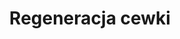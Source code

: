 ---
layout: category
type: czesci-zamienne
title: Regeneracja cewki
category: regeneracja cewki
permalink: '/czesci-zamienne/regeneracja-cewki/'
translation_url: '/en/spare-parts/coil-reconditioning/'
---